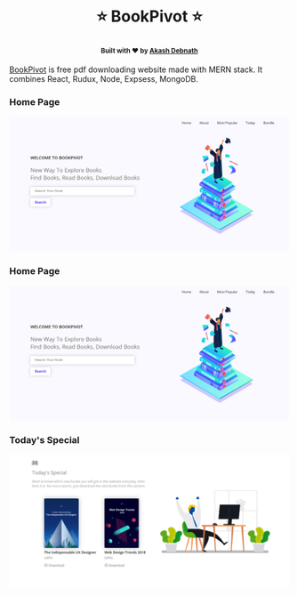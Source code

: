 <h1 align="center">
  <br>⭐ BookPivot ⭐<br> 
</h1>
<h4 align="center">
  <sub>Built with ❤︎ by
  <a href="https://github.com/noobcoder17">Akash Debnath</a>
</h4>
<a href="https://bookpivot.herokuapp.com">BookPivot</a> is free pdf downloading website made with MERN stack. It combines React, Rudux, Node, Expsess, MongoDB.
  
<h3>Home Page</h3>
<p align="center">
  <img alt="Home page" src="./home-page.png" width="780px" height="auto">
</p>

<h3>Home Page</h3>
<p align="center">
  <img alt="Home page" src="./home-page.png" width="780px" height="auto">
</p>

<h3>Today's Special</h3>
<p align="center">
  <img alt="Today's Special" src="./today.png" width="780px" height="auto">
</p>
